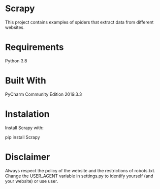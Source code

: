 # Scrapy
This project contains examples of spiders that extract data from different websites.


# Requirements

Python 3.8

# Built With

PyCharm Community Edition 2019.3.3

# Instalation

Install Scrapy with:

pip install Scrapy



# Disclaimer
Always respect the policy of the website and the restrictions of robots.txt.
Change the USER_AGENT variable in settings.py to identify yourself (and your website) or use user.

